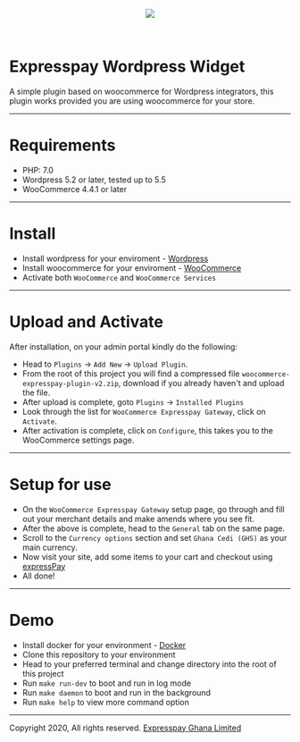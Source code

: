 <p align="center">
  <img src="https://expresspaygh.com/images/logo.png" />
</p>
<br/>

# Expresspay Wordpress Widget

A simple plugin based on woocommerce for Wordpress integrators, this plugin works provided you are using woocommerce for your store.

------------------

# Requirements
* PHP: 7.0
* Wordpress 5.2 or later, tested up to 5.5
* WooCommerce 4.4.1 or later

------------------

# Install

* Install wordpress for your enviroment - [Wordpress](https://wordpress.org/download/)
* Install woocommerce for your enviroment - [WooCommerce](https://wordpress.org/plugins/woocommerce/)
* Activate both `WooCommerce` and `WooCommerce Services`

------------------

# Upload and Activate

After installation, on your admin portal kindly do the following:

* Head to `Plugins` -> `Add New` -> `Upload Plugin`.
* From the root of this project you will find a compressed file `woocommerce-expresspay-plugin-v2.zip`, download if you already haven't and upload the file.
* After upload is complete, goto `Plugins` -> `Installed Plugins`
* Look through the list for `WooCommerce Expresspay Gateway`, click on `Activate`.
* After activation is complete, click on `Configure`, this takes you to the WooCommerce settings page.

------------------

# Setup for use

* On the `WooCommerce Expresspay Gateway` setup page, go through and fill out your merchant details and make amends where you see fit.
* After the above is complete, head to the `General` tab on the same page.
* Scroll to the `Currency options` section and set `Ghana Cedi (GHS)` as your main currency.
* Now visit your site, add some items to your cart and checkout using [expressPay](https://www.expresspaygh.com)
* All done!

-------------------

# Demo

* Install docker for your environment - [Docker](https://www.docker.com/get-started)
* Clone this repository to your environment
* Head to your preferred terminal and change directory into the root of this project
* Run `make run-dev` to boot and run in log mode
* Run `make daemon` to boot and run in the background
* Run `make help` to view more command option


----------------------

Copyright 2020, All rights reserved. [Expresspay Ghana Limited](https://expresspaygh.com)
